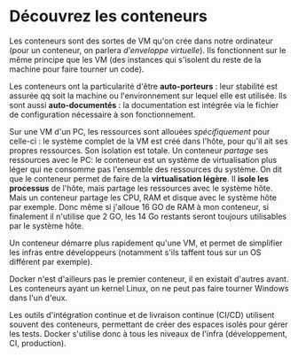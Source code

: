 # Découvrez les conteneurs

Les conteneurs sont des sortes de VM qu'on crée dans notre ordinateur (pour un conteneur, on parlera _d'enveloppe virtuelle_). Ils fonctionnent sur le même principe que les VM (des instances qui s'isolent du reste de la machine pour faire tourner un code).

Les conteneurs ont la particularité d'être **auto-porteurs** : leur stabilité est assurée qq soit la machine ou l'environnement sur lequel elle est utilisée. Ils sont aussi **auto-documentés** : la documentation est intégrée via le fichier de configuration nécessaire à son fonctionnement.

Sur une VM d'un PC, les ressources sont allouées _spécifiquement_ pour celle-ci : le système complet de la VM est créé dans l'hôte, pour qu'il ait ses propres ressources. Son isolation est totale.
Un conteneur _partage_ ses ressources avec le PC: le conteneur est un système de virtualisation plus léger qui ne consomme pas l'ensemble des ressources du système.
On dit que le conteneur permet de faire de la **virtualisation légère**. Il **isole les processus** de l'hôte, mais partage les ressources avec le système hôte. Mais un conteneur partage les CPU, RAM et disque avec le système hôte par exemple. Donc même si j'alloue 16 GO de RAM à mon conteneur, si finalement il n'utilise que 2 GO, les 14 Go restants seront toujours utilisables par le système hôte.

Un conteneur démarre plus rapidement qu'une VM, et permet de simplifier les infras entre développeurs (notamment s'ils taffent tous sur un OS différent par exemple).

Docker n'est d'ailleurs pas le premier conteneur, il en existait d'autres avant. Les conteneurs ayant un kernel Linux, on ne peut pas faire tourner Windows dans l'un d'eux.

Les outils d'intégration continue et de livraison continue (CI/CD) utilisent souvent des conteneurs, permettant de créer des espaces isolés pour gérer les tests.
Docker s'utilise donc à tous les niveaux de l'infra (développement, CI, production).
